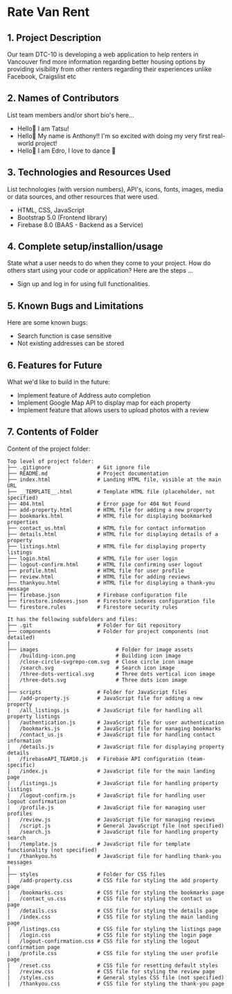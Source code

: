 # Rate Van Rent

## 1. Project Description

Our team DTC-10 is developing a web application to help renters in Vancouver find more information regarding better housing options by providing visibility from other renters regarding their experiences unlike Facebook, Craigslist etc

## 2. Names of Contributors

List team members and/or short bio's here...

-   Hello👋 I am Tatsu!
-   Hello👋 My name is Anthony!! I'm so excited with doing my very first real-world project!
-   Hello👋 I am Edro, I love to dance 🕺

## 3. Technologies and Resources Used

List technologies (with version numbers), API's, icons, fonts, images, media or data sources, and other resources that were used.

-   HTML, CSS, JavaScript
-   Bootstrap 5.0 (Frontend library)
-   Firebase 8.0 (BAAS - Backend as a Service)

## 4. Complete setup/installion/usage

State what a user needs to do when they come to your project. How do others start using your code or application?
Here are the steps ...

-   Sign up and log in for using full functionalities.

## 5. Known Bugs and Limitations

Here are some known bugs:

-   Search function is case sensitive
-   Not existing addresses can be stored

## 6. Features for Future

What we'd like to build in the future:

-   Implement feature of Address auto completion
-   Implement Google Map API to display map for each property
-   Implement feature that allows users to upload photos with a review

## 7. Contents of Folder

Content of the project folder:

```
Top level of project folder:
├── .gitignore               # Git ignore file
├── README.md                # Project documentation
├── index.html               # Landing HTML file, visible at the main URL
├── __TEMPLATE__.html        # Template HTML file (placeholder, not specified)
├── 404.html                 # Error page for 404 Not Found
├── add-property.html        # HTML file for adding a new property
├── bookmarks.html           # HTML file for displaying bookmarked properties
├── contact_us.html          # HTML file for contact information
├── details.html             # HTML file for displaying details of a property
├── listings.html            # HTML file for displaying property listings
├── login.html               # HTML file for user login
├── logout-confirm.html      # HTML file confirming user logout
├── profile.html             # HTML file for user profile
├── review.html              # HTML file for adding reviews
├── thankyou.html            # HTML file for displaying a thank-you message
├── firebase.json            # Firebase configuration file
├── firestore.indexes.json   # Firestore indexes configuration file
└── firestore.rules          # Firestore security rules

It has the following subfolders and files:
├── .git                     # Folder for Git repository
├── components               # Folder for project components (not detailed)
|
├── images                         # Folder for image assets
|   /building-icon.png             # Building icon image
|   /close-circle-svgrepo-com.svg  # Close circle icon image
|   /search.svg                    # Search icon image
|   /three-dots-vertical.svg       # Three dots vertical icon image
|   /three-dots.svg                # Three dots icon image
|
├── scripts                  # Folder for JavaScript files
|   /add-property.js         # JavaScript file for adding a new property
|   /all_listings.js         # JavaScript file for handling all property listings
|   /authentication.js       # JavaScript file for user authentication
|   /bookmarks.js            # JavaScript file for managing bookmarks
|   /contact_us.js           # JavaScript file for handling contact information
|   /details.js              # JavaScript file for displaying property details
|   /firebaseAPI_TEAM10.js   # Firebase API configuration (team-specific)
|   /index.js                # JavaScript file for the main landing page
|   /listings.js             # JavaScript file for handling property listings
|   /logout-confirm.js       # JavaScript file for handling user logout confirmation
|   /profile.js              # JavaScript file for managing user profiles
|   /review.js               # JavaScript file for managing reviews
|   /script.js               # General JavaScript file (not specified)
|   /search.js               # JavaScript file for handling property search
|   /template.js             # JavaScript file for template functionality (not specified)
|   /thankyou.hs             # JavaScript file for handling thank-you messages
|
├── styles                   # Folder for CSS files
|   /add-property.css        # CSS file for styling the add property page
|   /bookmarks.css           # CSS file for styling the bookmarks page
|   /contact_us.css          # CSS file for styling the contact us page
|   /details.css             # CSS file for styling the details page
|   /index.css               # CSS file for styling the main landing page
|   /listings.css            # CSS file for styling the listings page
|   /login.css               # CSS file for styling the login page
|   /logout-confirmation.css # CSS file for styling the logout confirmation page
|   /profile.css             # CSS file for styling the user profile page
|   /reset.css               # CSS file for resetting default styles
|   /review.css              # CSS file for styling the review page
|   /styles.css              # General styles CSS file (not specified)
|   /thankyou.css            # CSS file for styling the thank-you page
```
